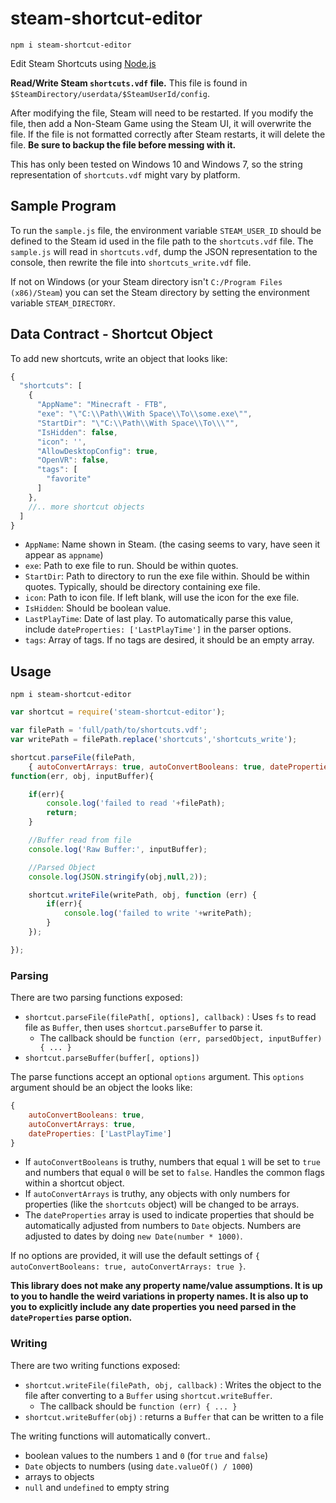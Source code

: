 # steam-shortcut-editor

```
npm i steam-shortcut-editor
```

Edit Steam Shortcuts using [Node.js](https://nodejs.org/)

**Read/Write Steam `shortcuts.vdf` file.**
This file is found in `$SteamDirectory/userdata/$SteamUserId/config`.

After modifying the file, Steam will need to be restarted. If you modify the file, then add a Non-Steam Game using the Steam UI, it will overwrite the file. If the file is not formatted correctly after Steam restarts, it will delete the file. **Be sure to backup the file before messing with it.**

This has only been tested on Windows 10 and Windows 7, so the string representation of `shortcuts.vdf` might vary by platform.

## Sample Program
To run the `sample.js` file, the environment variable `STEAM_USER_ID` should be defined to the Steam id used in the file path to the `shortcuts.vdf` file. The `sample.js` will read in `shortcuts.vdf`, dump the JSON representation to the console, then rewrite the file into `shortcuts_write.vdf` file.

If not on Windows (or your Steam directory isn't `C:/Program Files (x86)/Steam`) you can set the Steam directory by setting the environment variable `STEAM_DIRECTORY`.


## Data Contract - Shortcut Object

To add new shortcuts, write an object that looks like:
```javascript
{
  "shortcuts": [
    {
      "AppName": "Minecraft - FTB",
      "exe": "\"C:\\Path\\With Space\\To\\some.exe\"",
      "StartDir": "\"C:\\Path\\With Space\\To\\\"",
      "IsHidden": false,
      "icon": '',
      "AllowDesktopConfig": true,
      "OpenVR": false,
      "tags": [
        "favorite"
      ]
    },
    //.. more shortcut objects
  ]
}
```
- `AppName`: Name shown in Steam. (the casing seems to vary, have seen it appear as `appname`)
- `exe`: Path to exe file to run. Should be within quotes.
- `StartDir`: Path to directory to run the exe file within. Should be within quotes. Typically, should be directory containing exe file.
- `icon`: Path to icon file. If left blank, will use the icon for the exe file.
- `IsHidden`: Should be boolean value.
- `LastPlayTime`: Date of last play. To automatically parse this value, include `dateProperties: ['LastPlayTime']` in the parser options.
- `tags`: Array of tags. If no tags are desired, it should be an empty array.

## Usage

```
npm i steam-shortcut-editor
```

```javascript
var shortcut = require('steam-shortcut-editor');

var filePath = 'full/path/to/shortcuts.vdf';
var writePath = filePath.replace('shortcuts','shortcuts_write');

shortcut.parseFile(filePath,
    { autoConvertArrays: true, autoConvertBooleans: true, dateProperties: ['LastPlayTime']},
function(err, obj, inputBuffer){

    if(err){
        console.log('failed to read '+filePath);
        return;
    }

    //Buffer read from file
    console.log('Raw Buffer:', inputBuffer);

    //Parsed Object
    console.log(JSON.stringify(obj,null,2));

    shortcut.writeFile(writePath, obj, function (err) {
        if(err){
            console.log('failed to write '+writePath);
        }
    });

});

```



### Parsing

There are two parsing functions exposed:
- `shortcut.parseFile(filePath[, options], callback)` : Uses `fs` to read file as `Buffer`, then uses `shortcut.parseBuffer` to parse it.
  - The callback should be `function (err, parsedObject, inputBuffer) { ... }`
- `shortcut.parseBuffer(buffer[, options])`

The parse functions accept an optional `options` argument. This `options` argument should be an object the looks like:
```javascript
{
    autoConvertBooleans: true,
    autoConvertArrays: true,
    dateProperties: ['LastPlayTime']
}
```
- If `autoConvertBooleans` is truthy, numbers that equal `1` will be set to `true` and numbers that equal `0` will be set to `false`. Handles the common flags within a shortcut object.
- If `autoConvertArrays` is truthy, any objects with only numbers for properties (like the `shortcuts` object) will be changed to be arrays.
- The `dateProperties` array is used to indicate properties that should be automatically adjusted from numbers to `Date` objects. Numbers are adjusted to dates by doing `new Date(number * 1000)`.

If no options are provided, it will use the default settings of `{ autoConvertBooleans: true, autoConvertArrays: true }`.

**This library does not make any property name/value assumptions. It is up to you to handle the weird variations in property names. It is also up to you to explicitly include any date properties you need parsed in the `dateProperties` parse option.**

### Writing

There are two writing functions exposed:
- `shortcut.writeFile(filePath, obj, callback)` : Writes the object to the file after converting to a `Buffer` using `shortcut.writeBuffer`.
  - The callback should be `function (err) { ... }`
- `shortcut.writeBuffer(obj)` : returns a `Buffer` that can be written to a file

The writing functions will automatically convert..
- boolean values to the numbers `1` and `0` (for `true` and `false`)
- `Date` objects to numbers (using `date.valueOf() / 1000`)
- arrays to objects
- `null` and `undefined` to empty string



